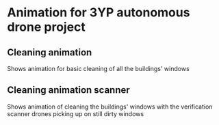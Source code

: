 # Animation for 3YP autonomous drone project

## Cleaning animation
Shows animation for basic cleaning of all the buildings' windows

## Cleaning animation scanner
Shows animation of cleaning the buildings' windows with the verification scanner 
drones picking up on still dirty windows